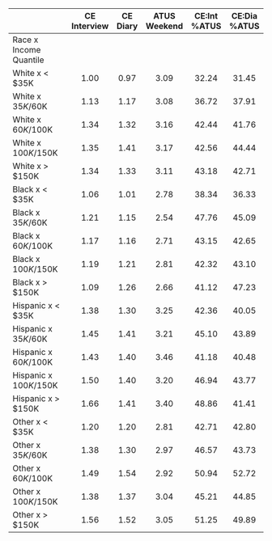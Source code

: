 
|                      | CE<br>Interview |  CE<br>Diary | ATUS<br>Weekend | CE:Int<br>%ATUS | CE:Dia<br>%ATUS |
| -------------------- | :----------: | :----------: | :----------: | :----------: | :----------: |
| Race x Income Quantile |              |              |              |              |              |
| White x     < $35K   |         1.00 |         0.97 |         3.09 |        32.24 |        31.45 |
| White x  $35K/$60K   |         1.13 |         1.17 |         3.08 |        36.72 |        37.91 |
| White x  $60K/$100K  |         1.34 |         1.32 |         3.16 |        42.44 |        41.76 |
| White x $100K/$150K  |         1.35 |         1.41 |         3.17 |        42.56 |        44.44 |
| White x     > $150K  |         1.34 |         1.33 |         3.11 |        43.18 |        42.71 |
| Black x     < $35K   |         1.06 |         1.01 |         2.78 |        38.34 |        36.33 |
| Black x  $35K/$60K   |         1.21 |         1.15 |         2.54 |        47.76 |        45.09 |
| Black x  $60K/$100K  |         1.17 |         1.16 |         2.71 |        43.15 |        42.65 |
| Black x $100K/$150K  |         1.19 |         1.21 |         2.81 |        42.32 |        43.10 |
| Black x     > $150K  |         1.09 |         1.26 |         2.66 |        41.12 |        47.23 |
| Hispanic x     < $35K |         1.38 |         1.30 |         3.25 |        42.36 |        40.05 |
| Hispanic x  $35K/$60K |         1.45 |         1.41 |         3.21 |        45.10 |        43.89 |
| Hispanic x  $60K/$100K |         1.43 |         1.40 |         3.46 |        41.18 |        40.48 |
| Hispanic x $100K/$150K |         1.50 |         1.40 |         3.20 |        46.94 |        43.77 |
| Hispanic x     > $150K |         1.66 |         1.41 |         3.40 |        48.86 |        41.41 |
| Other x     < $35K   |         1.20 |         1.20 |         2.81 |        42.71 |        42.80 |
| Other x  $35K/$60K   |         1.38 |         1.30 |         2.97 |        46.57 |        43.73 |
| Other x  $60K/$100K  |         1.49 |         1.54 |         2.92 |        50.94 |        52.72 |
| Other x $100K/$150K  |         1.38 |         1.37 |         3.04 |        45.21 |        44.85 |
| Other x     > $150K  |         1.56 |         1.52 |         3.05 |        51.25 |        49.89 |

